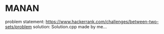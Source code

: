 # MANAN
problem statement: https://www.hackerrank.com/challenges/between-two-sets/problem
solution: Solution.cpp made by me...
